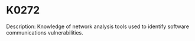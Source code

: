 # K0272
Description: Knowledge of network analysis tools used to identify software communications vulnerabilities.
